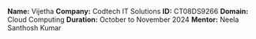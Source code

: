 **Name:** Vijetha
**Company:** Codtech IT Solutions
**ID:** CT08DS9266
**Domain:** Cloud Computing
**Duration:** October to November 2024
**Mentor:** Neela Santhosh Kumar
